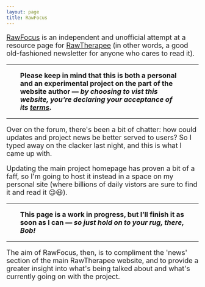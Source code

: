 ```yaml
---
layout: page
title: RawFocus
---
```


<font size="4">

<a href="https://martbetz.github.io/WIP/rawfocus.html">RawFocus</a> is an independent and unofficial attempt at a resource page for <a href="https://rawtherapee.com">RawTherapee</a> (in other words, a good old-fashioned newsletter for anyone who cares to read it). 

<p><hr><span style="display:block; margin-left:2em; margin-right:2em">
<b>Please keep in mind that this is both a personal and an experimental project on the part of the website author — <i>by choosing to vist this website, you’re declaring your acceptance of its <a href="https://martbetz.github.io/terms-and-conditions.html#terms">terms</a>.</i></b>
</span><hr></p>

<p>
Over on the forum, there's been a bit of chatter: how could updates and project news be better served to users? So I typed away on the clacker last night, and this is what I came up with.
</p>

<p>
Updating the main project homepage has proven a bit of a faff, so I'm going to host it instead in a space on my personal site (where billions of daily vistors are sure to find it and read it 😉😆).
</p>

<hr><p><span style="display:block; margin-left:2em; margin-right:2em">
<b>This page is a work in progress, but I’ll finish it  as soon as I can — <i>so just hold on to your rug, there, Bob!</i></b>
</span><hr></p>

The aim of RawFocus, then, is to compliment the 'news' section of the main RawTherapee website, and to provide a greater insight into what's being talked about and what's currently going on with the project. 

</font>


<!--

### RawTherapee? What's that? ###

[RawTherapee](https://rawtherapee.com) is a powerful image-processing tool that's free and open source.

-->

